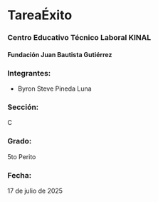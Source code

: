 # TareaÉxito  

### Centro Educativo Técnico Laboral KINAL  
#### Fundación Juan Bautista Gutiérrez  

### Integrantes:  
- Byron Steve Pineda Luna  

### Sección:  
C  

### Grado:  
5to Perito  

### Fecha:  
17 de julio de 2025  
